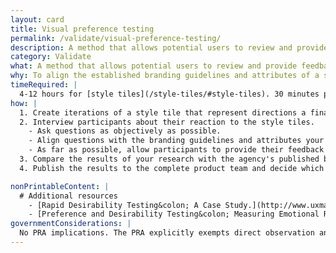 ```yaml
---
layout: card
title: Visual preference testing
permalink: /validate/visual-preference-testing/
description: A method that allows potential users to review and provide feedback on a solution’s visual direction.
category: Validate
what: A method that allows potential users to review and provide feedback on a solution’s visual direction.
why: To align the established branding guidelines and attributes of a solution with the way end users view the overall brand and emotional feel.
timeRequired: |
  4-12 hours for [style tiles](/style-tiles/#style-tiles). 30 minutes per participant to get feedback.
how: |
  1. Create iterations of a style tile that represent directions a final visual design may follow. If branding guidelines or attributes don’t exist, establish them with stakeholders beforehand.
  2. Interview participants about their reaction to the style tiles.
    - Ask questions as objectively as possible.
    - Align questions with the branding guidelines and attributes your project must incorporate.
    - As far as possible, allow participants to provide their feedback unmoderated or at the end of your research.
  3. Compare the results of your research with the agency's published branding guidelines and attributes.
  4. Publish the results to the complete product team and decide which direction will guide future design efforts.

nonPrintableContent: |
  # Additional resources
    - [Rapid Desirability Testing&colon; A Case Study.](http://www.uxmatters.com/mt/archives/2010/02/rapid-desirability-testing-a-case-study.php) Michael Hawley.
    - [Preference and Desirability Testing&colon; Measuring Emotional Response to Guide Design.](http://www.slideshare.net/pwdoncaster/preference-and-desirability-testing-measuring-emotional-response-to-guide-design) Michael Hawley and Paul Doncaster.
governmentConsiderations: |
  No PRA implications. The PRA explicitly exempts direct observation and non-standardized conversation, 5 CFR 1320.3(h)3. See the methods for [Recruiting](/recruiting/#recruiting) and [Privacy](/privacy/#privacy) for more tips on taking input from the public.
---
```

